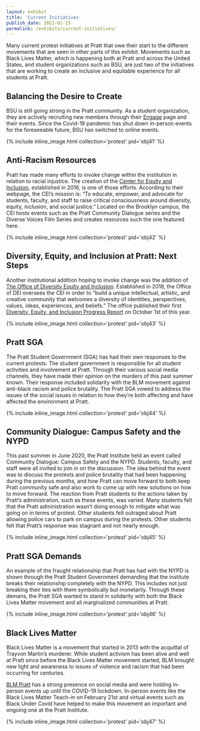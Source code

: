 ```yaml
---
layout: exhibit
title: 'Current Initiatives'
publish_date: 2021-01-15
permalink: /exhibits/current-initiatives/
---
```


Many current protest initiatives at Pratt that owe their start to the different movements that are seen in other parts of this exhibit. Movements such as Black Lives Matter, which is happening both at Pratt and across the United States, and student organizations such as BSU, are just two of the initiatives that are working to create an inclusive and equitable experience for all students at Pratt.

## Balancing the Desire to Create

BSU is still going strong in the Pratt community. As a student organization, they are actively recruiting new members through their [Engage](https://pratt.campuslabs.com/engage/organization/blackstudentunion) page and their events. Since the Covid-19 pandemic has shut down in-person events for the foreseeable future, BSU has switched to online events.

{% include inline_image.html collection='protest' pid='obj41' %}

## Anti-Racism Resources

Pratt has made many efforts to invoke change within the institution in relation to racial injustice. The creation of the [Center for Equity and Inclusion](https://www.pratt.edu/the-institute/diversity-and-inclusion/center-for-equity-and-inclusion/), established in 2016, is one of those efforts. According to their webpage, the CEI’s mission is: “To educate, empower, and advocate for students, faculty, and staff to raise critical consciousness around diversity, equity, inclusion, and social justice.”  Located on the Brooklyn campus, the CEI hosts events such as the Pratt Community Dialogue series and the Diverse Voices Film Series and creates resources such the one featured here.

{% include inline_image.html collection='protest' pid='obj42' %}

## Diversity, Equity, and Inclusion at Pratt: Next Steps

Another institutional addition hoping to invoke change was the addition of [The Office of Diversity Equity and Inclusion](https://www.pratt.edu/the-institute/diversity-and-inclusion/office-of-diversity-equity-inclusion/).  Established in 2018, the Office of DEI oversees the CEI in order to “build a unique intellectual, artistic, and creative community that welcomes a diversity of identities, perspectives, values, ideas, experiences, and beliefs.” The office published their first [Diversity, Equity, and Inclusion Progress Report](https://www.pratt.edu/tiny_mce/plugins/imagemanager/files/DEIProgressReport.pdf) on October 1st of this year.

{% include inline_image.html collection='protest' pid='obj43' %}

## Pratt SGA

The Pratt Student Government (SGA) has had their own responses to the current protests. The student government is responsible for all student activities and involvement at Pratt. Through their various social media channels, they have made their opinion on the murders of this past summer known. Their response included solidarity with the BLM movement against anti-black racism and police brutality. The Pratt SGA vowed to address the issues of the social issues in relation to how they’re both affecting and have affected the environment at Pratt.

{% include inline_image.html collection='protest' pid='obj44' %}

## Community Dialogue: Campus Safety and the NYPD

This past summer in June 2020, the Pratt Institute held an event called Community Dialogue: Campus Safety and the NYPD. Students, faculty, and staff were all invited to join in on the discussion. The idea behind the event was to discuss the protests and police brutality that had been happening during the previous months, and how Pratt can move forward to both keep Pratt community safe and also work to come up with new solutions on how to move forward. The reaction from Pratt students to the actions taken by Pratt’s administration, such as these events, was varied. Many students felt that the Pratt administration wasn’t doing enough to mitigate what was going on in terms of protest. Other students felt outraged about Pratt allowing police cars to park on campus during the protests. Other students felt that Pratt’s response was stagnant and not nearly enough.

 {% include inline_image.html collection='protest' pid='obj45' %}

## Pratt SGA Demands

An example of the fraught relationship that Pratt has had with the NYPD is shown through the Pratt Student Government demanding that the institute breaks their relationship completely with the NYPD. This includes not just breaking their ties with them symbolically but monetarily. Through these demans, the Pratt SGA wanted to stand in solidarity with both the Black Lives Matter movement and all marginalized communities at Pratt.

 {% include inline_image.html collection='protest' pid='obj46' %}

## Black Lives Matter

Black Lives Matter is a movement that started in 2013 with the acquittal of Trayvon Martin’s murderer. While student activism has been alive and well at Pratt since before the Black Lives Matter movement started, BLM brought new light and awareness to issues of violence and racism that had been occurring for centuries.

[BLM Pratt](https://blacklivesmatterpratt.com/) has a strong presence on social media and were holding in-person events up until the COVID-19 lockdown. In-person events like the Black Lives Matter Teach-in on February 21st and virtual events such as Black Under Covid have helped to make this movement an important and ongoing one at the Pratt Institute.

 {% include inline_image.html collection='protest' pid='obj47' %}
